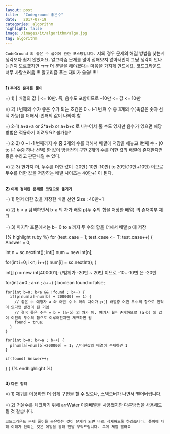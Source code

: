 ```yaml
---
layout: post
title:  "Codeground 좋은수"
date:   2017-07-19
categories: algorithm
highlight: false
image: /images/it/algorithm/algo.jpg
tag: algorithm
---
```


 `CodeGround 의 좋은 수 풀이에 관한 포스팅입니다.` 저의 경우 문제의 해결 방법을 찾는게 생각보다 쉽지 않았어요. 알고리즘 문제를 많이 접해보지 않아서인지 그냥 생각이 안나는건지 모르겠지만 ㅠㅠ 더 분발을 해야겠다는 마음을 가지게 만드네요. 코드그라운드 너무 사랑스러움 !!! 알고리즘 푸는 재미가 쏠쏠!!!!!!

<br><b>1) `주어진 문제를 풀이`</b><br>
<p>=) 1) | 배열의 값 | <= 10만. 즉, 음수도 포함이므로 -10만 <= 값 <= 10만  </p>
<p>=) 2) i 번째의 수가 좋은 수가 되는 조건은 0 ~ i-1 번째 수 중 3개의 수(똑같은 숫자 선택 가능)를 더해서 i번째의 값이 나와야 함</p>
<p>=) 2-1) a+a+a or 2*a+b or a+b+c 로 나누어서 풀 수도 있지만 음수가 있으면 해당 방법은 적용하기 어려워요? 불가능?</b></p>
<p>=) 2-2) 0 ~ i-1 번째까지 수 중 2개의 수를 더해서 배열에 저장을 해놓고 i번째 수 - (0 to i-1 수중 하나 선택) 한 값이 방금전의 구한 2개의 수를 더한 값의 배열에 존재한다면 좋은 수라고 판단내릴 수 있다. </p>
<p>=) 2-3) 한가지 더, 두수를 더한 값이 -20만(-10만-10만) to 20만(10만+10만) 이므로 두수를 더한 값을 저장하는 배열 사이즈는 40만+1 이 된다.</p>

<br><b>2) `이제 정리된 문제를 코딩으로 옮기기`</b><br>
<p>=) 1) 먼저 더한 값을 저장한 배열 선언 Size : 40만+1 </p>
<p>=) 2) b < a 탐색하면서 b-a 의 차가 배열 p(두 수의 합을 저장한 배열) 의 존재여부 체크</p>
<p>=) 3) 마지막 포문에서는 b= 0 to a 까지 두 수의 합을 더해서 배열 p 에 저장 </p>

{% highlight ruby %}
for (test_case = 1; test_case <= T; test_case++) {
  Answer = 0;

  int n = sc.nextInt();
  int[] num = new int[n];

  for(int i=0; i<n; i++){
    num[i] = sc.nextInt();
  }

  int[] p = new int[400001]; //범위가 -20만 ~ 20만 이므로 -10+-10만 은 -20만

  for(int a=0 ; a<n ; a++) {
    boolean found = false;

    for(int b=0; b<a && !found ; b++) {
      if(p[num[a]-num[b] + 200000] == 1) {
        // 좋은 수 예정자 a 와 어떤 수 b 와의 차이가 p[] 배열중 어떤 두수의 합으로 된적이 있다면 발견이 된 거임
        // 결국 좋은 수는 = b + (a-b) 의 차가 됨. 여기서 b는 존재하므로 (a-b) 의 값이 이전의 두수의 합으로 이루어진지만 체크하면 됨
        found = true;
      }
    }

    for(int b=0; b<=a ; b++) {
      p[num[a]+num[b]+200000] = 1; //더한값의 배열이 존재하면 1
    }

    if(found) Answer++;
  }
}
{% endhighlight %}

<br><b>3) `다른 정리`</b><br>
<p>=) 1) 재귀를 이용하면 더 쉽게 구현을 할 수 있으나, 스택오버가 나면서 뻗어버립니다.</p>
<p>=) 2) 거울수를 체크하기 위해 arrWater 이중배열을 사용했지만 다른방법을 사용해도 될 것 같습니다.</p>

`코드그라운드 문제 풀이를 공유하는 것이 문제가 되면 바로 삭제하도록 하겠습니다. 풀이에 대해 이해가 안되는 것은 메일을 통해 전달 부탁드립니다. 그게 제일 빨라요`
